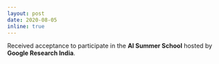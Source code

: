 ```yaml
---
layout: post
date: 2020-08-05 
inline: true
---
```


Received acceptance to participate in the **AI Summer School** hosted by **Google Research India**.